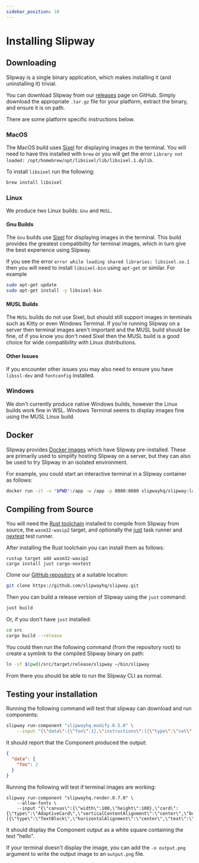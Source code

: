 ```yaml
---
sidebar_position: 10
---
```


# Installing Slipway

## Downloading

Slipway is a single binary application, which makes installing it (and uninstalling it) trivial.

You can download Slipway from our [releases](https://github.com/slipwayhq/slipway/releases) page on GitHub.
Simply download the appropriate `.tar.gz` file for your platform, extract the binary, and ensure it is on path.

There are some platform specific instructions below.

### MacOS

The MacOS build uses [Sixel](https://en.wikipedia.org/wiki/Sixel) for displaying images in the terminal.
You will need to have this installed with `brew` or you will get 
the error `Library not loaded: /opt/homebrew/opt/libsixel/lib/libsixel.1.dylib`.

To install `libsixel` run the following:
```sh
brew install libsixel
```

### Linux

We produce two Linux builds: `Gnu` and `MUSL`.

#### Gnu Builds
The `Gnu` builds use [Sixel](https://en.wikipedia.org/wiki/Sixel) for displaying images in the terminal.
This build provides the greatest compatibility for terminal images, which in turn give the best experience using Slipway.

If you see the error `error while loading shared libraries: libsixel.so.1` then you will need to install 
`libsixel-bin` using `apt-get` or similar. For example
```sh
sudo apt-get update
sudo apt-get install -y libsixel-bin
```

#### MUSL Builds
The `MUSL` builds do not use Sixel, but should still support images in terminals such as Kitty or even Windows Terminal.
If you're running Slipway on a server then terminal images aren't important and the MUSL build should be fine, of if
you know you don't need Sixel then the MUSL build is a good choice for wide compatibility with Linux distributions.

#### Other Issues
If you encounter other issues you may also need to ensure you have `libssl-dev` and `fontconfig` installed.

### Windows

We don't currently produce native Windows builds, however the Linux builds work fine in WSL.
Windows Terminal seems to display images fine using the MUSL Linux build.

## Docker

Slipway provides [Docker images](https://hub.docker.com/r/slipwayhq/slipway/tags) which have Slipway pre-installed.
These are primarily used to simplify hosting Slipway on a server, but they can also be used to try Slipway in
an isolated environment.

For example, you could start an interactive terminal in a Slipway container as follows:
```sh
docker run -it -v "$PWD":/app -w /app -p 8080:8080 slipwayhq/slipway:latest
```

## Compiling from Source

You will need the [Rust toolchain](https://www.rust-lang.org/tools/install) installed to compile from Slipway from source, 
the `wasm32-wasip2` target, and optionally the [just](https://github.com/casey/just)
task runner and [nextest](https://github.com/nextest-rs/nextest) test runner.

After installing the Rust toolchain you can install them as follows:
```
rustup target add wasm32-wasip2
cargo install just cargo-nextest
```

Clone our [GitHub repository](https://github.com/slipwayhq/slipway) at a suitable location:
```sh
git clone https://github.com/slipwayhq/slipway.git
```

Then you can build a release version of Slipway using the `just` command:
```sh
just build
```

Or, if you don't have `just` installed:
```sh
cd src
cargo build --release
```

You could then run the following command (from the repository root) to create a symlink to the compiled Slipway binary on path:
```sh
ln -sf $(pwd)/src/target/release/slipway ~/bin/slipway
```

From there you should be able to run the Slipway CLI as normal.

## Testing your installation

Running the following command will test that slipway can download and run components:
```sh
slipway run-component "slipwayhq.modify.0.5.0" \
    --input "{\"data\":{\"foo\":1},\"instructions\":[{\"type\":\"set\",\"path\":\"foo\",\"value\":2}]}"
```

It should report that the Component produced the output:
```json
{
  "data": {
    "foo": 2
  }
}
```

Running the following will test if terminal images are working:
```
slipway run-component "slipwayhq.render.0.7.0" \
    --allow-fonts \
    --input "{\"canvas\":{\"width\":100,\"height\":100},\"card\":{\"type\":\"AdaptiveCard\",\"verticalContentAlignment\":\"center\",\"body\":[{\"type\":\"TextBlock\",\"horizontalAlignment\":\"center\",\"text\":\"hello\"}]}}"
```

It should display the Component output as a white square containing the text "hello".

If your terminal doesn't display the image, you can add the `-o output.png` argument to write
the output image to an `output.png` file.
